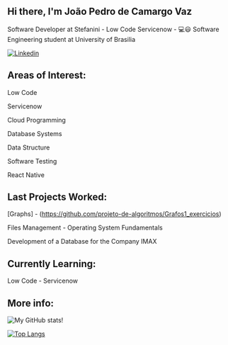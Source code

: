 ## Hi there, I'm João Pedro de Camargo Vaz
Software Developer at Stefanini - Low Code Servicenow - 💻😃
Software Engineering student at University of Brasilia  

[![Linkedin](https://img.shields.io/badge/LinkedIn-0077B5?style=for-the-badge&logo=linkedin&logoColor=white)](https://www.linkedin.com/in/joão-pedro-camargo-vaz-6a8308216/)

## Areas of Interest:

  Low Code
  
  Servicenow
  
  Cloud Programming
  
  Database Systems
  
  Data Structure
  
  Software Testing
  
  React Native
  
## Last Projects Worked:

  [Graphs] - (https://github.com/projeto-de-algoritmos/Grafos1_exercicios)
  
  Files Management - Operating System Fundamentals

  Development of a Database for the Company IMAX
  
## Currently Learning:
  Low Code - Servicenow
  
## More info:
  
![My GitHub stats!](https://github-readme-stats.vercel.app/api?username=JoaoPedro0803&show_icons=true&theme=tokyonight)

[![Top Langs](https://github-readme-stats.vercel.app/api/top-langs/?username=JoaoPedro0803&langs_count=8&theme=tokyonight&langs_count=6)](https://github.com/anuraghazra/github-readme-stats)

